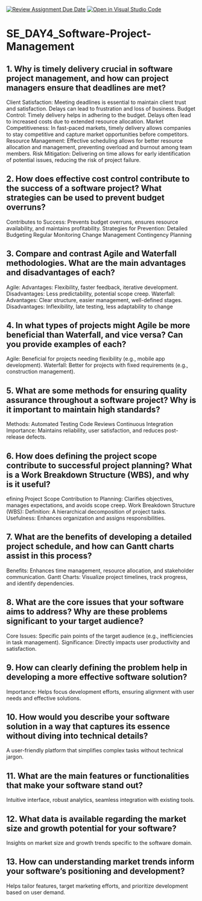 [![Review Assignment Due Date](https://classroom.github.com/assets/deadline-readme-button-22041afd0340ce965d47ae6ef1cefeee28c7c493a6346c4f15d667ab976d596c.svg)](https://classroom.github.com/a/9pw6JKcu)
[![Open in Visual Studio Code](https://classroom.github.com/assets/open-in-vscode-2e0aaae1b6195c2367325f4f02e2d04e9abb55f0b24a779b69b11b9e10269abc.svg)](https://classroom.github.com/online_ide?assignment_repo_id=18486538&assignment_repo_type=AssignmentRepo)
# SE_DAY4_Software-Project-Management
## 1. Why is timely delivery crucial in software project management, and how can project managers ensure that deadlines are met?
Client Satisfaction: Meeting deadlines is essential to maintain client trust and satisfaction. Delays can lead to frustration and loss of business.
Budget Control: Timely delivery helps in adhering to the budget. Delays often lead to increased costs due to extended resource allocation.
Market Competitiveness: In fast-paced markets, timely delivery allows companies to stay competitive and capture market opportunities before competitors.
Resource Management: Effective scheduling allows for better resource allocation and management, preventing overload and burnout among team members.
Risk Mitigation: Delivering on time allows for early identification of potential issues, reducing the risk of project failure.
## 2. How does effective cost control contribute to the success of a software project? What strategies can be used to prevent budget overruns?
Contributes to Success: Prevents budget overruns, ensures resource availability, and maintains profitability.
Strategies for Prevention:
Detailed Budgeting
Regular Monitoring
Change Management
Contingency Planning

## 3. Compare and contrast Agile and Waterfall methodologies. What are the main advantages and disadvantages of each?
Agile:
Advantages: Flexibility, faster feedback, iterative development.
Disadvantages: Less predictability, potential scope creep.
Waterfall:
Advantages: Clear structure, easier management, well-defined stages.
Disadvantages: Inflexibility, late testing, less adaptability to change
## 4. In what types of projects might Agile be more beneficial than Waterfall, and vice versa? Can you provide examples of each?
Agile: Beneficial for projects needing flexibility (e.g., mobile app development).
Waterfall: Better for projects with fixed requirements (e.g., construction management).
## 5. What are some methods for ensuring quality assurance throughout a software project? Why is it important to maintain high standards?
Methods:
Automated Testing
Code Reviews
Continuous Integration
Importance: Maintains reliability, user satisfaction, and reduces post-release defects.
## 6. How does defining the project scope contribute to successful project planning? What is a Work Breakdown Structure (WBS), and why is it useful?
efining Project Scope
Contribution to Planning: Clarifies objectives, manages expectations, and avoids scope creep.
Work Breakdown Structure (WBS):
Definition: A hierarchical decomposition of project tasks.
Usefulness: Enhances organization and assigns responsibilities.
## 7. What are the benefits of developing a detailed project schedule, and how can Gantt charts assist in this process?
Benefits: Enhances time management, resource allocation, and stakeholder communication.
Gantt Charts: Visualize project timelines, track progress, and identify dependencies.
## 8. What are the core issues that your software aims to address? Why are these problems significant to your target audience?
Core Issues: Specific pain points of the target audience (e.g., inefficiencies in task management).
Significance: Directly impacts user productivity and satisfaction.
## 9. How can clearly defining the problem help in developing a more effective software solution?
Importance: Helps focus development efforts, ensuring alignment with user needs and effective solutions.
## 10. How would you describe your software solution in a way that captures its essence without diving into technical details?
 A user-friendly platform that simplifies complex tasks without technical jargon.
## 11. What are the main features or functionalities that make your software stand out?
Intuitive interface, robust analytics, seamless integration with existing tools.
## 12. What data is available regarding the market size and growth potential for your software?
Insights on market size and growth trends specific to the software domain.
## 13. How can understanding market trends inform your software’s positioning and development?
 Helps tailor features, target marketing efforts, and prioritize development based on user demand.
